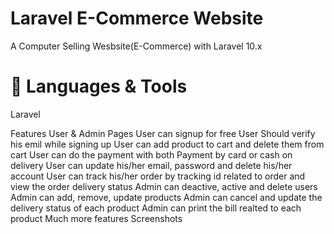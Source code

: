 # Laravel E-Commerce Website
A Computer Selling Wesbsite(E-Commerce) with Laravel 10.x

# 🧰 Languages & Tools
Laravel 

Features
User & Admin Pages
User can signup for free
User Should verify his emil while signing up
User can add product to cart and delete them from cart
User can do the payment with both Payment by card or cash on delivery
User can update his/her email, password and delete his/her account
User can track his/her order by tracking id related to order and view the order delivery status
Admin can deactive, active and delete users
Admin can add, remove, update products
Admin can cancel and update the delivery status of each product
Admin can print the bill realted to each product
Much more features
Screenshots
